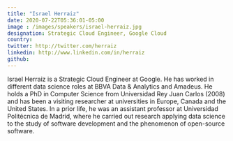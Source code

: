 ```yaml
---
title: "Israel Herraiz"
date: 2020-07-22T05:36:01-05:00
image : /images/speakers/israel-herraiz.jpg
designation: Strategic Cloud Engineer, Google Cloud
country: 
twitter: http://twitter.com/herraiz
linkedin: http://www.linkedin.com/in/herraiz
github: 
---
```


Israel Herraiz is a Strategic Cloud Engineer at Google. He has worked in different data science roles at BBVA Data & Analytics and Amadeus. He holds a PhD in Computer Science from Universidad Rey Juan Carlos (2008) and has been a visiting researcher at universities in Europe, Canada and the United States. In a prior life, he was an assistant professor at Universidad Politécnica de Madrid, where he carried out research applying data science to the study of software development and the phenomenon of open-source software.